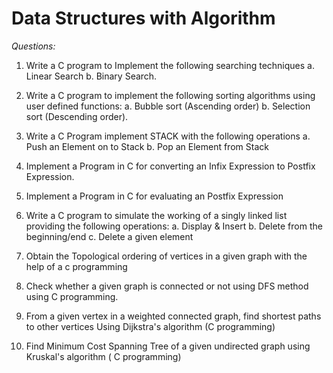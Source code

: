 # Data Structures with Algorithm
_Questions:_

1. Write a C program to Implement the following searching techniques a. Linear Search b. 
Binary Search. 

2. Write a C program to implement the following sorting algorithms using user defined 
functions: a. Bubble sort (Ascending order) b. Selection sort (Descending order). 

3. Write a C Program implement STACK with the following operations 
a. Push an Element on to Stack b. Pop an Element from Stack 

4. Implement a Program in C for converting an Infix Expression to Postfix Expression. 

5. Implement a Program in C for evaluating an Postfix Expression

6. Write a C program to simulate the working of a singly linked list providing the 
following operations: a. Display & Insert b. Delete from the beginning/end 
c. Delete a given element

7. Obtain the Topological ordering of vertices in a given graph with the help of a c 
programming

8. Check whether a given graph is connected or not using DFS method using C programming.

9. From a given vertex in a weighted connected graph, find shortest paths to other vertices 
Using Dijkstra's algorithm (C programming) 

10. Find Minimum Cost Spanning Tree of a given undirected graph using Kruskal's algorithm 
( C programming)
